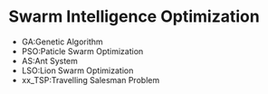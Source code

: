 # Swarm Intelligence Optimization

- GA:Genetic Algorithm
- PSO:Paticle Swarm Optimization
- AS:Ant System
- LSO:Lion Swarm Optimization
- xx_TSP:Travelling Salesman Problem